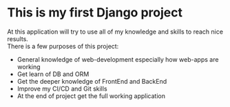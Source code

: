 <h1>This is my first Django project</h1>
<p>At this application will try to use all of my knowledge and skills to reach nice results. <br> There is a few purposes of this project: </p>
<ul>
  <li>General knowledge of web-development especially how web-apps are working</li>
  <li>Get learn of DB and ORM</li>
  <li>Get the deeper knowledge of FrontEnd and BackEnd</li>
  <li>Improve my CI/CD and Git skills</li>
  <li>At the end of project get the full working application</li>
</ul>
